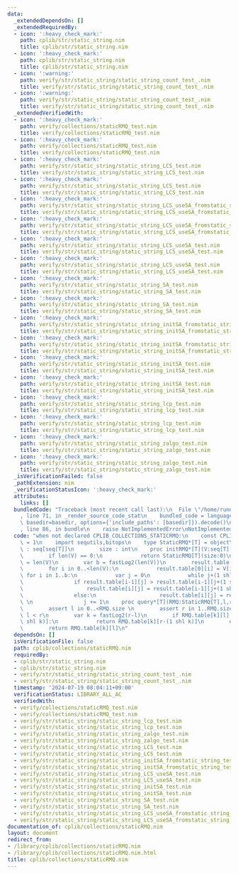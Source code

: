 ```yaml
---
data:
  _extendedDependsOn: []
  _extendedRequiredBy:
  - icon: ':heavy_check_mark:'
    path: cplib/str/static_string.nim
    title: cplib/str/static_string.nim
  - icon: ':heavy_check_mark:'
    path: cplib/str/static_string.nim
    title: cplib/str/static_string.nim
  - icon: ':warning:'
    path: verify/str/static_string/static_string_count_test_.nim
    title: verify/str/static_string/static_string_count_test_.nim
  - icon: ':warning:'
    path: verify/str/static_string/static_string_count_test_.nim
    title: verify/str/static_string/static_string_count_test_.nim
  _extendedVerifiedWith:
  - icon: ':heavy_check_mark:'
    path: verify/collections/staticRMQ_test.nim
    title: verify/collections/staticRMQ_test.nim
  - icon: ':heavy_check_mark:'
    path: verify/collections/staticRMQ_test.nim
    title: verify/collections/staticRMQ_test.nim
  - icon: ':heavy_check_mark:'
    path: verify/str/static_string/static_string_LCS_test.nim
    title: verify/str/static_string/static_string_LCS_test.nim
  - icon: ':heavy_check_mark:'
    path: verify/str/static_string/static_string_LCS_test.nim
    title: verify/str/static_string/static_string_LCS_test.nim
  - icon: ':heavy_check_mark:'
    path: verify/str/static_string/static_string_LCS_useSA_fromstatic_string_test.nim
    title: verify/str/static_string/static_string_LCS_useSA_fromstatic_string_test.nim
  - icon: ':heavy_check_mark:'
    path: verify/str/static_string/static_string_LCS_useSA_fromstatic_string_test.nim
    title: verify/str/static_string/static_string_LCS_useSA_fromstatic_string_test.nim
  - icon: ':heavy_check_mark:'
    path: verify/str/static_string/static_string_LCS_useSA_test.nim
    title: verify/str/static_string/static_string_LCS_useSA_test.nim
  - icon: ':heavy_check_mark:'
    path: verify/str/static_string/static_string_LCS_useSA_test.nim
    title: verify/str/static_string/static_string_LCS_useSA_test.nim
  - icon: ':heavy_check_mark:'
    path: verify/str/static_string/static_string_SA_test.nim
    title: verify/str/static_string/static_string_SA_test.nim
  - icon: ':heavy_check_mark:'
    path: verify/str/static_string/static_string_SA_test.nim
    title: verify/str/static_string/static_string_SA_test.nim
  - icon: ':heavy_check_mark:'
    path: verify/str/static_string/static_string_initSA_fromstatic_string_test.nim
    title: verify/str/static_string/static_string_initSA_fromstatic_string_test.nim
  - icon: ':heavy_check_mark:'
    path: verify/str/static_string/static_string_initSA_fromstatic_string_test.nim
    title: verify/str/static_string/static_string_initSA_fromstatic_string_test.nim
  - icon: ':heavy_check_mark:'
    path: verify/str/static_string/static_string_initSA_test.nim
    title: verify/str/static_string/static_string_initSA_test.nim
  - icon: ':heavy_check_mark:'
    path: verify/str/static_string/static_string_initSA_test.nim
    title: verify/str/static_string/static_string_initSA_test.nim
  - icon: ':heavy_check_mark:'
    path: verify/str/static_string/static_string_lcp_test.nim
    title: verify/str/static_string/static_string_lcp_test.nim
  - icon: ':heavy_check_mark:'
    path: verify/str/static_string/static_string_lcp_test.nim
    title: verify/str/static_string/static_string_lcp_test.nim
  - icon: ':heavy_check_mark:'
    path: verify/str/static_string/static_string_zalgo_test.nim
    title: verify/str/static_string/static_string_zalgo_test.nim
  - icon: ':heavy_check_mark:'
    path: verify/str/static_string/static_string_zalgo_test.nim
    title: verify/str/static_string/static_string_zalgo_test.nim
  _isVerificationFailed: false
  _pathExtension: nim
  _verificationStatusIcon: ':heavy_check_mark:'
  attributes:
    links: []
  bundledCode: "Traceback (most recent call last):\n  File \"/home/runner/.local/lib/python3.10/site-packages/onlinejudge_verify/documentation/build.py\"\
    , line 71, in _render_source_code_stat\n    bundled_code = language.bundle(stat.path,\
    \ basedir=basedir, options={'include_paths': [basedir]}).decode()\n  File \"/home/runner/.local/lib/python3.10/site-packages/onlinejudge_verify/languages/nim.py\"\
    , line 86, in bundle\n    raise NotImplementedError\nNotImplementedError\n"
  code: "when not declared CPLIB_COLLECTIONS_STATICRMQ:\n    const CPLIB_COLLECTIONS_STATICRMQ*\
    \ = 1\n    import sequtils,bitops\n    type StaticRMQ*[T] = object\n        table\
    \ : seq[seq[T]]\n        size : int\n    proc initRMQ*[T](V:seq[T]):StaticRMQ[T]=\n\
    \        if len(V) == 0:\n            return StaticRMQ[T](size:0)\n        result.size\
    \ = len(V)\n        var b = fastLog2(len(V))\n        result.table = newSeqwith(fastLog2(len(V))+1,newseq[int](len(V)))\n\
    \        for i in 0..<len(V):\n            result.table[0][i] = V[i]\n       \
    \ for i in 1..b:\n            var j = 0\n            while j+(1 shl i) <= len(V):\n\
    \                if result.table[i-1][j] > result.table[i-1][j+(1 shl (i-1))]:\n\
    \                    result.table[i][j] = result.table[i-1][j+(1 shl (i-1))]\n\
    \                else:\n                    result.table[i][j] = result.table[i-1][j]\
    \ \n                j += 1\n    proc query*[T](RMQ:StaticRMQ[T],l,r:int):T=\n\
    \        assert l in 0..<RMQ.size \n        assert r in 1..RMQ.size\n        assert\
    \ l < r\n        var k = fastLog2(r-l)\n        if RMQ.table[k][l] > RMQ.table[k][r-(1\
    \ shl k)]:\n            return RMQ.table[k][r-(1 shl k)]\n        else:\n    \
    \        return RMQ.table[k][l]\n"
  dependsOn: []
  isVerificationFile: false
  path: cplib/collections/staticRMQ.nim
  requiredBy:
  - cplib/str/static_string.nim
  - cplib/str/static_string.nim
  - verify/str/static_string/static_string_count_test_.nim
  - verify/str/static_string/static_string_count_test_.nim
  timestamp: '2024-07-19 08:04:11+09:00'
  verificationStatus: LIBRARY_ALL_AC
  verifiedWith:
  - verify/collections/staticRMQ_test.nim
  - verify/collections/staticRMQ_test.nim
  - verify/str/static_string/static_string_lcp_test.nim
  - verify/str/static_string/static_string_lcp_test.nim
  - verify/str/static_string/static_string_zalgo_test.nim
  - verify/str/static_string/static_string_zalgo_test.nim
  - verify/str/static_string/static_string_LCS_test.nim
  - verify/str/static_string/static_string_LCS_test.nim
  - verify/str/static_string/static_string_initSA_fromstatic_string_test.nim
  - verify/str/static_string/static_string_initSA_fromstatic_string_test.nim
  - verify/str/static_string/static_string_LCS_useSA_test.nim
  - verify/str/static_string/static_string_LCS_useSA_test.nim
  - verify/str/static_string/static_string_initSA_test.nim
  - verify/str/static_string/static_string_initSA_test.nim
  - verify/str/static_string/static_string_SA_test.nim
  - verify/str/static_string/static_string_SA_test.nim
  - verify/str/static_string/static_string_LCS_useSA_fromstatic_string_test.nim
  - verify/str/static_string/static_string_LCS_useSA_fromstatic_string_test.nim
documentation_of: cplib/collections/staticRMQ.nim
layout: document
redirect_from:
- /library/cplib/collections/staticRMQ.nim
- /library/cplib/collections/staticRMQ.nim.html
title: cplib/collections/staticRMQ.nim
---
```

